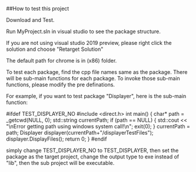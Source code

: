 ##How to test this project

Download and Test.

Run MyProject.sln in visual studio to see the package structure.

If you are not using visual studio 2019 preview, please right click the solution and choose "Retarget Solution"

The default path for chrome is in (x86) folder.

To test each package, find the cpp file names same as the package. There will be sub-main functions for each package. To invoke those sub-main functions, please modify the pre definations.

For example, if you want to test package "Displayer", here is the sub-main function:

#ifdef TEST_DISPLAYER_NO
#include <direct.h>
int main() {
	char* path = _getcwd(NULL, 0);
	std::string currentPath;
	if (path == NULL)
	{
		std::cout << "\nError getting path using windows system call!\n";
		exit(0);
	}
	currentPath = path;
	Displayer displayer(currentPath+"/displayerTestFiles");
	displayer.DisplayFiles();
	return 0;
}
#endif

simply change  TEST_DISPLAYER_NO to TEST_DISPLAYER, then set the package as the target project, change the output type to exe instead of "lib", then the sub project will be executable.


